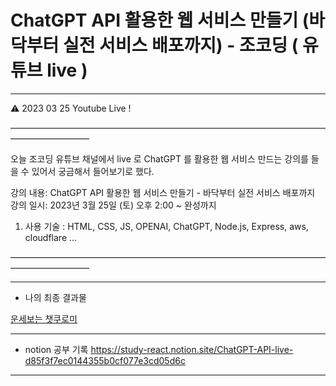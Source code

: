 # ChatGPT API 활용한 웹 서비스 만들기 (바닥부터 실전 서비스 배포까지) - 조코딩 ( 유튜브 live )

---

<aside>
⚠️ 2023 03 25   Youtube Live ! 

—————————————————————————————————————————————

오늘 조코딩 유튜브 채널에서 live 로 ChatGPT 를 활용한 웹 서비스 만드는 강의를 들을 수 있어서
궁금해서 들어보기로 했다.

강의 내용: ChatGPT API 활용한 웹 서비스 만들기 - 바닥부터 실전 서비스 배포까지
강의 일시: 2023년 3월 25일 (토) 오후 2:00 ~ 완성까지

1. 사용 기술 : HTML, CSS, JS, OPENAI, ChatGPT, Node.js, Express, aws, cloudflare …

—————————————————————————————————————————————

</aside>

---

- 나의 최종 결과물

[운세보는 챗쿠로미](https://chatkuromi.pages.dev)

---

- notion 공부 기록
https://study-react.notion.site/ChatGPT-API-live-d85f3f7ec0144355b0cf077e3cd05d6c

---
